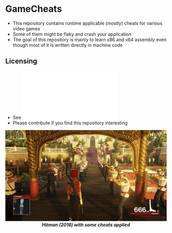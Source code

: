 # GameCheats

- This repository contains runtime applicable (mostly) cheats for various video games
- Some of them might be flaky and crash your application
- The goal of this repository is mainly to learn x86 and x64 assembly even though most of it is written directly in machine code

## Licensing

- See ![LICENSE.txt](/LICENSE.txt)
- Please contribute if you find this repository interesting

<div align="center">
	<img src="Screenshot.jpg" alt="Hitman (2016) with some cheats applied">
	<b><i>Hitman (2016) with some cheats applied</i></b>
</div>
